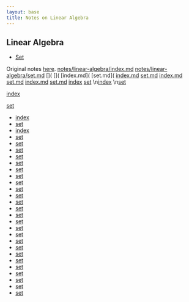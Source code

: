 ```yaml
---
layout: base
title: Notes on Linear Algebra
---
```


## Linear Algebra
- [Set](set.html)

Original notes [here](http://imechanica.org/node/19709).
[notes/linear-algebra/index.md](notes/linear-algebra/notes/linear-algebra/index.md)
[notes/linear-algebra/set.md](notes/linear-algebra/notes/linear-algebra/set.md)
[](
[](
[index.md](
[set.md](
[index.md]()
[set.md]()
[index.md](notes/linear-algebra/index.md)
[set.md](notes/linear-algebra/set.md)
[index.md](notes/linear-algebra/index.html)
[set.md](notes/linear-algebra/set.html)
[index](notes/linear-algebra/index.html)
[set](notes/linear-algebra/set.html)
\n[index](notes/linear-algebra/index.html)
\n[set](notes/linear-algebra/set.html)

[index](notes/linear-algebra/index.html)

[set](notes/linear-algebra/set.html)
- [index](notes/linear-algebra/index.html)
- [set](notes/linear-algebra/set.html)
- [index](notes/linear-algebra/index.html)
- [set](notes/linear-algebra/set.html)
- [set](notes/linear-algebra/set.html)
- [set](/notes/linear-algebra/set.html)
- [set](/notes/linear-algebra/set.html)
- [set](/notes/linear-algebra/set.html)
- [set](/notes/linear-algebra/set.html)
- [set](/notes/linear-algebra/set.html)
- [set](/notes/linear-algebra/set.html)
- [set](/notes/linear-algebra/set.html)
- [set](/notes/linear-algebra/set.html)
- [set](/notes/linear-algebra/set.html)
- [set](/notes/linear-algebra/set.html)
- [set](/notes/linear-algebra/set.html)
- [set](/notes/linear-algebra/set.html)
- [set](/notes/linear-algebra/set.html)
- [set](/notes/linear-algebra/set.html)
- [set](/notes/linear-algebra/set.html)
- [set](/notes/linear-algebra/set.html)
- [set](/notes/linear-algebra/set.html)
- [set](/notes/linear-algebra/set.html)
- [set](/notes/linear-algebra/set.html)
- [set](/notes/linear-algebra/set.html)
- [set](/notes/linear-algebra/set.html)
- [set](/notes/linear-algebra/set.html)
- [set](/notes/linear-algebra/set.html)
